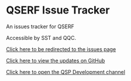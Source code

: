 # QSERF Issue Tracker
An issues tracker for QSERF

Accessible by SST and QQC. 

[Click here to be redirected to the issues page](https://github.com/Quantum-Science-Inc/qserf-issues-tracker/issues)

[Click here to view the updates on GitHub](https://github.com/Quantum-Science-Inc/qserf-issues-tracker/blob/master/update-log.md)

[Click here to open the QSP Development channel](https://discordapp.com/channels/346444423271415819/590051448063262726/)
